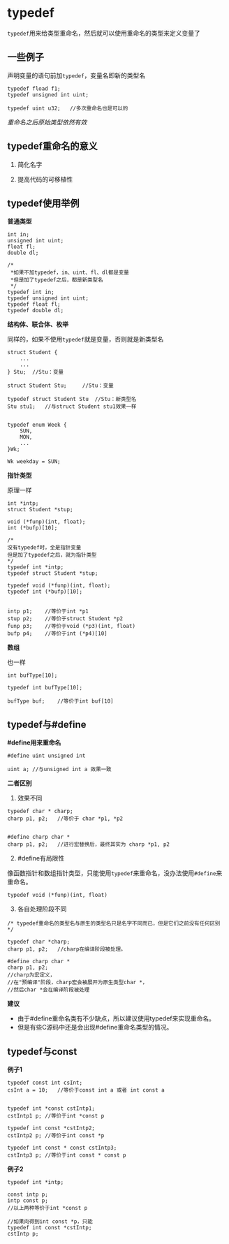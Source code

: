 # typedef

`typedef`用来给类型重命名，然后就可以使用重命名的类型来定义变量了

## 一些例子

声明变量的语句前加`typedef`，变量名即新的类型名

```
typedef fload f1;
typedef unsigned int uint;

typedef uint u32;   //多次重命名也是可以的
```

*重命名之后原始类型依然有效*

## typedef重命名的意义

1. 简化名字

2. 提高代码的可移植性

## typedef使用举例

**普通类型**

```
int in;
unsigned int uint;
float fl;
double dl;

/*
 *如果不加typedef，in、uint、fl、dl都是变量
 *但是加了typedef之后，都是新类型名
 */
typedef int in;
typedef unsigned int uint;
typedef float fl;
typedef double dl;
```

**结构体、联合体、枚举**

同样的，如果不使用`typedef`就是变量，否则就是新类型名

```
struct Student {
    ...
    ...
} Stu;  //Stu：变量

struct Student Stu;     //Stu：变量

typedef struct Student Stu  //Stu：新类型名
Stu stu1;   //与struct Student stu1效果一样


typedef enum Week {
    SUN,
    MON,
    ...
}Wk;

Wk weekday = SUN;
```

**指针类型**

原理一样

```
int *intp;
struct Student *stup;

void (*funp)(int, float);
int (*bufp)[10];

/*
没有typedef时，全是指针变量
但是加了typedef之后，就为指针类型
*/
typedef int *intp;
typedef struct Student *stup;

typedef void (*funp)(int, float);
typedef int (*bufp)[10];


intp p1;    //等价于int *p1
stup p2;    //等价于struct Student *p2
funp p3;    //等价于void (*p3)(int, float)
bufp p4;    //等价于int (*p4)[10]
```

**数组**

也一样

```
int bufType[10];

typedef int bufType[10];

bufType buf;    //等价于int buf[10]
```

## typedef与#define

**#define用来重命名**

```
#define uint unsigned int

uint a; //与unsigned int a 效果一致
```

**二者区别**

1. 效果不同

```
typedef char * charp;
charp p1, p2;   //等价于 char *p1, *p2


#define charp char *
charp p1, p2;   //进行宏替换后，最终其实为 charp *p1, p2
```

2. #define有局限性

像函数指针和数组指针类型，只能使用`typedef`来重命名，没办法使用`#define`来重命名。

```
typedef void (*funp)(int, float)
```

3. 各自处理阶段不同

```
/* typedef重命名的类型名与原生的类型名只是名字不同而已，但是它们之前没有任何区别 */

typedef char *charp;
charp p1, p2;   //charp在编译阶段被处理。

#define charp char *  
charp p1, p2; 		
//charp为宏定义，
//在"预编译"阶段，charp宏会被展开为原生类型char *，
//然后char *会在编译阶段被处理
```

**建议**

- 由于#define重命名类有不少缺点，所以建议使用typedef来实现重命名。
- 但是有些C源码中还是会出现#define重命名类型的情况。


## typedef与const

**例子1**

```
typedef const int csInt;
csInt a = 10;   //等价于const int a 或者 int const a


typedef int *const cstIntp1;
cstIntp1 p; //等价于int *const p

typedef int const *cstIntp2;
cstIntp2 p; //等价于int const *p

typedef int const * const cstIntp3;
cstIntp3 p; //等价于int const * const p
```

**例子2**

```
typedef int *intp;

const intp p;
intp const p;
//以上两种等价于int *const p

//如果向得到int const *p，只能
typedef int const *cstIntp;
cstIntp p;
```
